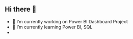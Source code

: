## Hi there 👋

- 🔭 I’m currently working on Power BI Dashboard Project
- 🌱 I’m currently learning Power BI, SQL
- 

